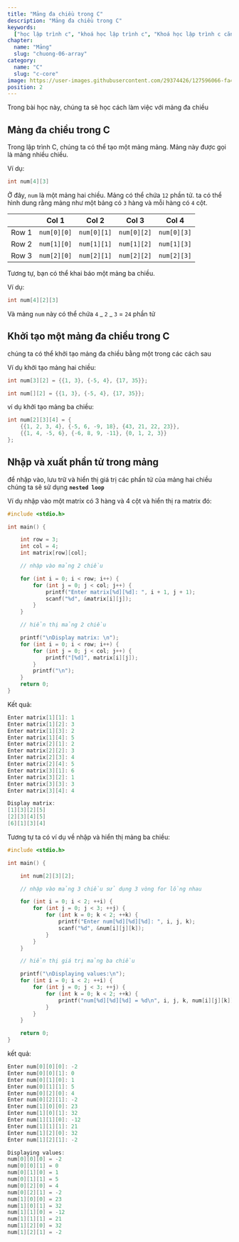 ```yaml
---
title: "Mảng đa chiều trong C"
description: "Mảng đa chiều trong C"
keywords:
  ["học lập trình c", "khoá học lập trình c", "Khoá học lập trình c căn bản"]
chapter:
  name: "Mảng"
  slug: "chuong-06-array"
category:
  name: "C"
  slug: "c-core"
image: https://user-images.githubusercontent.com/29374426/127596066-fa46df01-982f-4a72-b6d1-f7d8f5c5a9b3.png
position: 2
---
```


Trong bài học này, chúng ta sẽ học cách làm việc với mảng đa chiều

## Mảng đa chiều trong C

Trong lập trình C, chúng ta có thể tạo một mảng mảng. Mảng này được gọi là mảng nhiều chiều.

Ví dụ:

```c
int num[4][3]
```

Ở đây, `num` là một mảng hai chiều. Mảng có thể chứa `12` phần tử. ta có thể hình dung rằng mảng như một bảng có `3` hàng và mỗi hàng có `4` cột.

|       | Col 1       | Col 2       | Col 3       | Col 4       |
| :---: | ----------- | ----------- | ----------- | ----------- |
| Row 1 | `num[0][0]` | `num[0][1]` | `num[0][2]` | `num[0][3]` |
| Row 2 | `num[1][0]` | `num[1][1]` | `num[1][2]` | `num[1][3]` |
| Row 3 | `num[2][0]` | `num[2][1]` | `num[2][2]` | `num[2][3]` |

Tương tự, bạn có thể khai báo một mảng ba chiều.

Ví dụ:

```c
int num[4][2][3]
```

Và mảng `num` này có thể chứa `4` _ `2` _ `3` = `24` phần tử

## Khởi tạo một mảng đa chiều trong C

chúng ta có thể khởi tạo mảng đa chiều bằng một trong các cách sau

Ví dụ khởi tạo mảng hai chiều:

```c
int num[3][2] = {{1, 3}, {-5, 4}, {17, 35}};

int num[][2] = {{1, 3}, {-5, 4}, {17, 35}};
```

ví dụ khởi tạo mảng ba chiều:

```c
int num[2][3][4] = {
    {{1, 2, 3, 4}, {-5, 6, -9, 18}, {43, 21, 22, 23}},
    {{1, 4, -5, 6}, {-6, 8, 9, -11}, {0, 1, 2, 3}}
};
```

## Nhập và xuất phần tử trong mảng

để nhập vào, lưu trữ và hiển thị giá trị các phần tử của mảng hai chiều chúng ta sẽ sử dụng **`nested loop`**

Ví dụ nhập vào một matrix có 3 hàng và 4 cột và hiển thị ra matrix đó:

```c
#include <stdio.h>

int main() {

    int row = 3;
    int col = 4;
    int matrix[row][col];

    // nhập vào mảng 2 chiều

    for (int i = 0; i < row; i++) {
        for (int j = 0; j < col; j++) {
            printf("Enter matrix[%d][%d]: ", i + 1, j + 1);
            scanf("%d", &matrix[i][j]);
        }
    }

    // hiển thị mảng 2 chiều

    printf("\nDisplay matrix: \n");
    for (int i = 0; i < row; i++) {
        for (int j = 0; j < col; j++) {
            printf("[%d]", matrix[i][j]);
        }
        printf("\n");
    }
    return 0;
}
```

Kết quả:

```c
Enter matrix[1][1]: 1
Enter matrix[1][2]: 3
Enter matrix[1][3]: 2
Enter matrix[1][4]: 5
Enter matrix[2][1]: 2
Enter matrix[2][2]: 3
Enter matrix[2][3]: 4
Enter matrix[2][4]: 5
Enter matrix[3][1]: 6
Enter matrix[3][2]: 1
Enter matrix[3][3]: 3
Enter matrix[3][4]: 4

Display matrix:
[1][3][2][5]
[2][3][4][5]
[6][1][3][4]
```

Tương tự ta có ví dụ về nhập và hiển thị mảng ba chiều:

```c
#include <stdio.h>

int main() {

	int num[2][3][2];

    // nhập vào mảng 3 chiều sử dụng 3 vòng for lồng nhau

    for (int i = 0; i < 2; ++i) {
        for (int j = 0; j < 3; ++j) {
            for (int k = 0; k < 2; ++k) {
            	printf("Enter num[%d][%d][%d]: ", i, j, k);
                scanf("%d", &num[i][j][k]);
            }
        }
    }

    // hiển thị giá trị mảng ba chiều

    printf("\nDisplaying values:\n");
    for (int i = 0; i < 2; ++i) {
        for (int j = 0; j < 3; ++j) {
            for (int k = 0; k < 2; ++k) {
                printf("num[%d][%d][%d] = %d\n", i, j, k, num[i][j][k]);
            }
        }
    }

    return 0;
}
```

kết quả:

```c
Enter num[0][0][0]: -2
Enter num[0][0][1]: 0
Enter num[0][1][0]: 1
Enter num[0][1][1]: 5
Enter num[0][2][0]: 4
Enter num[0][2][1]: -2
Enter num[1][0][0]: 23
Enter num[1][0][1]: 32
Enter num[1][1][0]: -12
Enter num[1][1][1]: 21
Enter num[1][2][0]: 32
Enter num[1][2][1]: -2

Displaying values:
num[0][0][0] = -2
num[0][0][1] = 0
num[0][1][0] = 1
num[0][1][1] = 5
num[0][2][0] = 4
num[0][2][1] = -2
num[1][0][0] = 23
num[1][0][1] = 32
num[1][1][0] = -12
num[1][1][1] = 21
num[1][2][0] = 32
num[1][2][1] = -2
```
